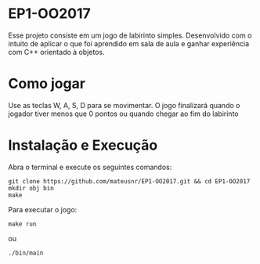 # EP1-OO2017

Esse projeto consiste em um jogo de labirinto simples. Desenvolvido com o intuito de aplicar o que foi aprendido em sala de aula e ganhar experiência com C++ orientado à objetos.

# Como jogar

Use as teclas W, A, S, D para se movimentar. O jogo finalizará quando o jogador tiver menos que 0 pontos ou quando chegar ao fim do labirinto

# Instalação e Execução

Abra o terminal e execute os seguintes comandos:

```
git clone https://github.com/mateusnr/EP1-OO2017.git && cd EP1-OO2017
mkdir obj bin
make
```

Para executar o jogo: 
```
make run 
```
ou 
```
./bin/main
```


